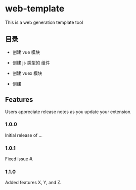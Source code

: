 # web-template

This is a web generation template tool

## 目录

* 创建 vue 模块

* 创建 js 类型的 组件

* 创建 vuex 模块

* 创建

## Features

Users appreciate release notes as you update your extension.

### 1.0.0

Initial release of ...

### 1.0.1

Fixed issue #.

### 1.1.0

Added features X, Y, and Z.
